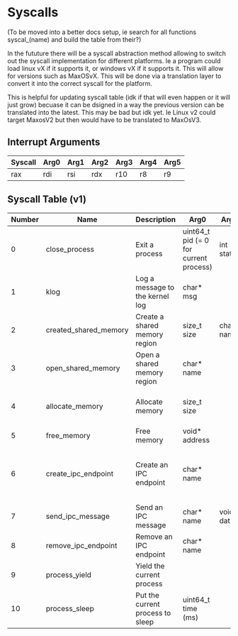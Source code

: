# Syscalls
(To be moved into a better docs setup, ie search for all functions syscal_(name) and build the table from their?)

In the fututure there will be a syscall abstraction method allowing to switch out the syscall implementation for different platforms.
Ie a program could load linux vX if it supports it, or windows vX if it supports it. This will allow for versions such as MaxOSvX.
This will be done via a translation layer to convert it into the correct syscall for the platform.

This is helpful for updating syscall table (idk if that will even happen or it will just grow) becuase it can be dsigned in a way the previous version can be translated into the latest. This may be bad but idk yet. Ie Linux v2 could target MaxosV2 but then would have to be translated to MaxOsV3.


## Interrupt Arguments
| Syscall | Arg0 | Arg1 | Arg2 | Arg3 | Arg4 | Arg5 |
|---------|------|------|------|------|------|------|
| rax     | rdi  | rsi  | rdx  | r10  | r8   | r9   |

## Syscall Table (v1)
| Number | Name                  | Description                                 | Arg0                                   | Arg1       | Arg2        | Arg3 | Arg4 | Arg5 | Return                                         |
|--------|-----------------------|---------------------------------------------|----------------------------------------|------------|-------------|------|------|------|------------------------------------------------|
| 0      | close_process         | Exit a process                              | uint64_t pid (= 0 for current process) | int status |             |      |      |      |                                                |
| 1      | klog                  | Log a message to the kernel log             | char* msg                              |            |             |      |      |      |                                                |
| 2      | created_shared_memory | Create a shared memory region               | size_t size                            | char* name |             |      |      |      | void*  address (null if failed)                |
| 3      | open_shared_memory    | Open a shared memory region                 | char* name                             |            |             |      |      |      | void*  address (null if failed)                |
| 4      | allocate_memory       | Allocate memory                             | size_t size                            |            |             |      |      |      | void*  address (null if failed)                |
| 5      | free_memory           | Free memory                                 | void* address                          |            |             |      |      |      |                                                |
| 6      | create_ipc_endpoint   | Create an IPC endpoint                      | char* name                             |            |             |      |      |      | void*  message buffer address (null if failed) |
| 7      | send_ipc_message      | Send an IPC message                         | char* name                             | void* data | size_t size |      |      |      |                                                |
| 8      | remove_ipc_endpoint   | Remove an IPC endpoint                      | char* name                             |            |             |      |      |      |                                                |
| 9      | process_yield         | Yield the current process                   |                                        |            |             |      |      |      |                                                | 
| 10     | process_sleep         | Put the current process to sleep            | uint64_t time (ms)                     |            |             |      |      |      |                                                |